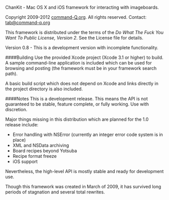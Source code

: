 ChanKit - Mac OS X and iOS framework for interacting with imageboards.

Copyright 2009-2012 [command-Q.org](http://www.command-q.org). All rights reserved. Contact: tab@command-q.org

This framework is distributed under the terms of the *Do What The Fuck You Want To Public License, Version 2*.  See the License file for details.

Version 0.8 - This is a development version with incomplete functionality.

####Building
Use the provided Xcode project (Xcode 3.1 or higher) to build. A sample command-line application is included which can be used for browsing and posting (the framework must be in your framework search path).

A basic build script which does not depend on Xcode and links directly in the project directory is also included.

####Notes
This is a development release. This means the API is not guaranteed to be stable, feature complete, or fully working. Use with discretion.

Major things missing in this distribution which are planned for the 1.0 release include:

* Error handling with NSError (currently an integer error code system is in place)
* XML and NSData archiving
* Board recipes beyond Yotsuba
* Recipe format freeze
* iOS support


Nevertheless, the high-level API is mostly stable and ready for development use.

Though this framework was created in March of 2009, it has survived long periods of stagnation and several total rewrites.